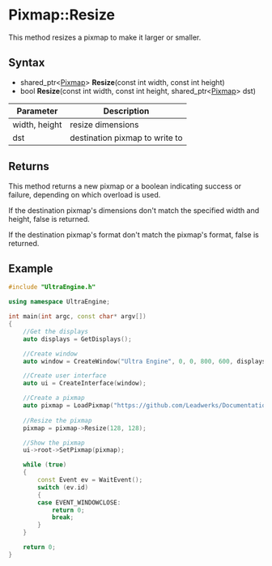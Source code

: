 # Pixmap::Resize

This method resizes a pixmap to make it larger or smaller.

## Syntax

- shared_ptr<[Pixmap](Pixmap.md)\> **Resize**(const int width, const int height)
- bool **Resize**(const int width, const int height, shared_ptr<[Pixmap](Pixmap.md)\> dst)

| Parameter | Description |
|---|---|
| width, height | resize dimensions |
| dst | destination pixmap to write to |

## Returns

This method returns a new pixmap or a boolean indicating success or failure, depending on which overload is used.

If the destination pixmap's dimensions don't match the specified width and height, false is returned.

If the destination pixmap's format don't match the pixmap's format, false is returned.

## Example

```c++
#include "UltraEngine.h"

using namespace UltraEngine;

int main(int argc, const char* argv[])
{
    //Get the displays
    auto displays = GetDisplays();

    //Create window
    auto window = CreateWindow("Ultra Engine", 0, 0, 800, 600, displays[0]);

    //Create user interface
    auto ui = CreateInterface(window);

    //Create a pixmap
    auto pixmap = LoadPixmap("https://github.com/Leadwerks/Documentation/raw/master/Assets/Materials/Ground/dirt01.dds");
    
    //Resize the pixmap
    pixmap = pixmap->Resize(128, 128);

    //Show the pixmap
    ui->root->SetPixmap(pixmap);

    while (true)
    {
        const Event ev = WaitEvent();
        switch (ev.id)
        {
        case EVENT_WINDOWCLOSE:
            return 0;
            break;
        }
    }

    return 0;
}
```
